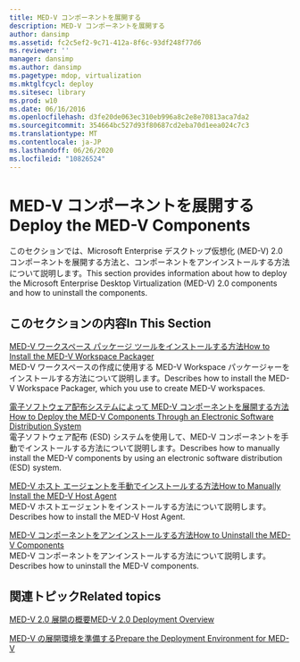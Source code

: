 ```yaml
---
title: MED-V コンポーネントを展開する
description: MED-V コンポーネントを展開する
author: dansimp
ms.assetid: fc2c5ef2-9c71-412a-8f6c-93df248f77d6
ms.reviewer: ''
manager: dansimp
ms.author: dansimp
ms.pagetype: mdop, virtualization
ms.mktglfcycl: deploy
ms.sitesec: library
ms.prod: w10
ms.date: 06/16/2016
ms.openlocfilehash: d3fe20de063ec310eb996a8c2e8e70813aca7da2
ms.sourcegitcommit: 354664bc527d93f80687cd2eba70d1eea024c7c3
ms.translationtype: MT
ms.contentlocale: ja-JP
ms.lasthandoff: 06/26/2020
ms.locfileid: "10826524"
---
```

# <span data-ttu-id="e4f8e-103">MED-V コンポーネントを展開する</span><span class="sxs-lookup"><span data-stu-id="e4f8e-103">Deploy the MED-V Components</span></span>


<span data-ttu-id="e4f8e-104">このセクションでは、Microsoft Enterprise デスクトップ仮想化 (MED-V) 2.0 コンポーネントを展開する方法と、コンポーネントをアンインストールする方法について説明します。</span><span class="sxs-lookup"><span data-stu-id="e4f8e-104">This section provides information about how to deploy the Microsoft Enterprise Desktop Virtualization (MED-V) 2.0 components and how to uninstall the components.</span></span>

## <span data-ttu-id="e4f8e-105">このセクションの内容</span><span class="sxs-lookup"><span data-stu-id="e4f8e-105">In This Section</span></span>


<a href="" id="how-to-install-the-med-v-workspace-packager"></a>[<span data-ttu-id="e4f8e-106">MED-V ワークスペース パッケージ ツールをインストールする方法</span><span class="sxs-lookup"><span data-stu-id="e4f8e-106">How to Install the MED-V Workspace Packager</span></span>](how-to-install-the-med-v-workspace-packager.md)  
<span data-ttu-id="e4f8e-107">MED-V ワークスペースの作成に使用する MED-V Workspace パッケージャーをインストールする方法について説明します。</span><span class="sxs-lookup"><span data-stu-id="e4f8e-107">Describes how to install the MED-V Workspace Packager, which you use to create MED-V workspaces.</span></span>

<a href="" id="how-to-deploy-the-med-v-components-through-an-electronic-software-distribution-system"></a>[<span data-ttu-id="e4f8e-108">電子ソフトウェア配布システムによって MED-V コンポーネントを展開する方法</span><span class="sxs-lookup"><span data-stu-id="e4f8e-108">How to Deploy the MED-V Components Through an Electronic Software Distribution System</span></span>](how-to-deploy-the-med-v-components-through-an-electronic-software-distribution-system.md)  
<span data-ttu-id="e4f8e-109">電子ソフトウェア配布 (ESD) システムを使用して、MED-V コンポーネントを手動でインストールする方法について説明します。</span><span class="sxs-lookup"><span data-stu-id="e4f8e-109">Describes how to manually install the MED-V components by using an electronic software distribution (ESD) system.</span></span>

<a href="" id="how-to-manually-install-the-med-v-host-agent"></a>[<span data-ttu-id="e4f8e-110">MED-V ホスト エージェントを手動でインストールする方法</span><span class="sxs-lookup"><span data-stu-id="e4f8e-110">How to Manually Install the MED-V Host Agent</span></span>](how-to-manually-install-the-med-v-host-agent.md)  
<span data-ttu-id="e4f8e-111">MED-V ホストエージェントをインストールする方法について説明します。</span><span class="sxs-lookup"><span data-stu-id="e4f8e-111">Describes how to install the MED-V Host Agent.</span></span>

<a href="" id="how-to-uninstall-the-med-v-components"></a>[<span data-ttu-id="e4f8e-112">MED-V コンポーネントをアンインストールする方法</span><span class="sxs-lookup"><span data-stu-id="e4f8e-112">How to Uninstall the MED-V Components</span></span>](how-to-uninstall-the-med-v-components.md)  
<span data-ttu-id="e4f8e-113">MED-V コンポーネントをアンインストールする方法について説明します。</span><span class="sxs-lookup"><span data-stu-id="e4f8e-113">Describes how to uninstall the MED-V components.</span></span>

## <span data-ttu-id="e4f8e-114">関連トピック</span><span class="sxs-lookup"><span data-stu-id="e4f8e-114">Related topics</span></span>


[<span data-ttu-id="e4f8e-115">MED-V 2.0 展開の概要</span><span class="sxs-lookup"><span data-stu-id="e4f8e-115">MED-V 2.0 Deployment Overview</span></span>](med-v-20-deployment-overview.md)

[<span data-ttu-id="e4f8e-116">MED-V の展開環境を準備する</span><span class="sxs-lookup"><span data-stu-id="e4f8e-116">Prepare the Deployment Environment for MED-V</span></span>](prepare-the-deployment-environment-for-med-v.md)

 

 





